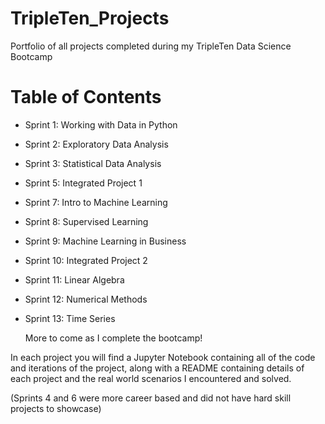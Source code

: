 # TripleTen_Projects
Portfolio of all projects completed during my TripleTen Data Science Bootcamp

# Table of Contents
- Sprint 1: Working with Data in Python
- Sprint 2: Exploratory Data Analysis
- Sprint 3: Statistical Data Analysis
- Sprint 5: Integrated Project 1
- Sprint 7: Intro to Machine Learning
- Sprint 8: Supervised Learning
- Sprint 9: Machine Learning in Business
- Sprint 10: Integrated Project 2
- Sprint 11: Linear Algebra
- Sprint 12: Numerical Methods
- Sprint 13: Time Series

  More to come as I complete the bootcamp!

In each project you will find a Jupyter Notebook containing all of the code and iterations of the project, along with a README containing details of each project and the real world scenarios I encountered and solved.

(Sprints 4 and 6 were more career based and did not have hard skill projects to showcase)
